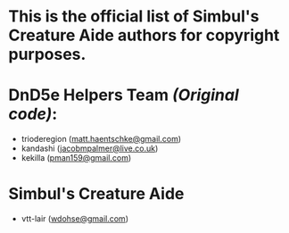 # This is the official list of Simbul's Creature Aide authors for copyright purposes.

# DnD5e Helpers Team _(Original code)_:
- trioderegion (matt.haentschke@gmail.com)
- kandashi (jacobmpalmer@live.co.uk)
- kekilla (pman159@gmail.com)

# Simbul's Creature Aide
- vtt-lair (wdohse@gmail.com)

